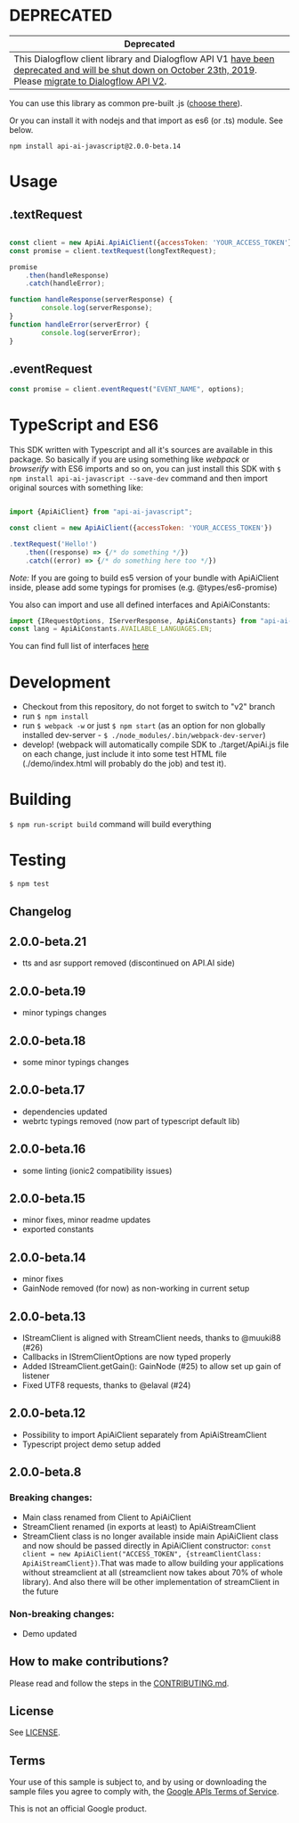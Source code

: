 
# DEPRECATED

| Deprecated |
|-------|
| This Dialogflow client library and Dialogflow API V1 [have been deprecated and will be shut down on October 23th, 2019](https://blog.dialogflow.com/post/migrate-to-dialogflow-api-v2/). Please [migrate to Dialogflow API V2](https://cloud.google.com/dialogflow-enterprise/docs/migrating). |

You can use this library as common pre-built .js ([choose there](target)).

Or you can install it with nodejs and that import as es6 (or .ts) module. See below. 

`npm install api-ai-javascript@2.0.0-beta.14`


# Usage

## .textRequest

```javascript

const client = new ApiAi.ApiAiClient({accessToken: 'YOUR_ACCESS_TOKEN'});
const promise = client.textRequest(longTextRequest);

promise
    .then(handleResponse)
    .catch(handleError);

function handleResponse(serverResponse) {
        console.log(serverResponse);
}
function handleError(serverError) {
        console.log(serverError);
}

```

## .eventRequest

```javascript
const promise = client.eventRequest("EVENT_NAME", options);
```

# TypeScript and ES6

This SDK written with Typescript and all it's sources are available in this package. So basically if you are using something like *webpack* or *browserify* with ES6 imports and so on, you can just install this SDK with `$ npm install api-ai-javascript --save-dev` command and then import original sources with something like:

```javascript

import {ApiAiClient} from "api-ai-javascript";

const client = new ApiAiClient({accessToken: 'YOUR_ACCESS_TOKEN'})

.textRequest('Hello!')
    .then((response) => {/* do something */})
    .catch((error) => {/* do something here too */})

```

*Note:* If you are going to build es5 version of your bundle with ApiAiClient inside, please add some typings for promises (e.g. @types/es6-promise)

You also can import and use all defined interfaces and ApiAiConstants:

```javascript
import {IRequestOptions, IServerResponse, ApiAiConstants} from "api-ai-javascript/ApiAiClient"
const lang = ApiAiConstants.AVAILABLE_LANGUAGES.EN;
```

You can find full list of interfaces [here](ts/Interfaces.ts)

# Development

* Checkout from this repository, do not forget to switch to "v2" branch
* run `$ npm install`
* run `$ webpack -w` or just `$ npm start` (as an option for non globally installed dev-server - `$ ./node_modules/.bin/webpack-dev-server`)
* develop! (webpack will automatically compile SDK to ./target/ApiAi.js file on each change, just include it into some test HTML file (./demo/index.html will probably do the job) and test it).

# Building

`$ npm run-script build` command will build everything

# Testing

`$ npm test`

## Changelog

## 2.0.0-beta.21
* tts and asr support removed (discontinued on API.AI side)
## 2.0.0-beta.19
* minor typings changes
## 2.0.0-beta.18
* some minor typings changes
## 2.0.0-beta.17
* dependencies updated
* webrtc typings removed (now part of typescript default lib)
## 2.0.0-beta.16
* some linting (ionic2 compatibility issues)
## 2.0.0-beta.15
* minor fixes, minor readme updates
* exported constants
## 2.0.0-beta.14
* minor fixes
* GainNode removed (for now) as non-working in current setup
## 2.0.0-beta.13
* IStreamClient is aligned with StreamClient needs, thanks to @muuki88 (#26)
* Callbacks in IStremClientOptions are now typed properly
* Added IStreamClient.getGain(): GainNode (#25) to allow set up gain of listener
* Fixed UTF8 requests, thanks to @elaval (#24)
## 2.0.0-beta.12
* Possibility to import ApiAiClient separately from ApiAiStreamClient 
* Typescript project demo setup added 
## 2.0.0-beta.8
### Breaking changes:
* Main class renamed from Client to ApiAiClient
* StreamClient renamed (in exports at least) to ApiAiStreamClient
* StreamClient class is no longer available inside main ApiAiClient class and now should be passed directly in ApiAiClient constructor: `const client = new ApiAiClient("ACCESS_TOKEN", {streamClientClass: ApiAiStreamClient})`.That was made to allow building your applications without streamclient at all (streamclient now takes about 70% of whole library). And also there will be other implementation of streamClient in the future
### Non-breaking changes:
* Demo updated

## How to make contributions?
Please read and follow the steps in the [CONTRIBUTING.md](CONTRIBUTING.md).

## License
See [LICENSE](LICENSE).

## Terms
Your use of this sample is subject to, and by using or downloading the sample files you agree to comply with, the [Google APIs Terms of Service](https://developers.google.com/terms/).

This is not an official Google product.
